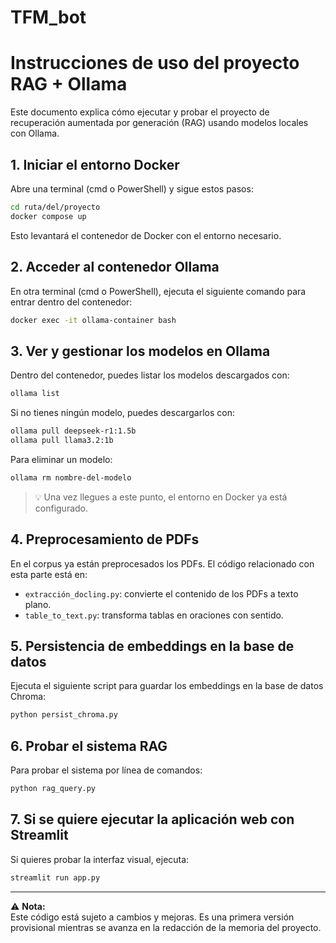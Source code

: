 # TFM_bot

# Instrucciones de uso del proyecto RAG + Ollama

Este documento explica cómo ejecutar y probar el proyecto de recuperación aumentada por generación (RAG) usando modelos locales con Ollama.

## 1. Iniciar el entorno Docker

Abre una terminal (cmd o PowerShell) y sigue estos pasos:

```bash
cd ruta/del/proyecto
docker compose up
```

Esto levantará el contenedor de Docker con el entorno necesario.

## 2. Acceder al contenedor Ollama

En otra terminal (cmd o PowerShell), ejecuta el siguiente comando para entrar dentro del contenedor:

```bash
docker exec -it ollama-container bash
```

## 3. Ver y gestionar los modelos en Ollama

Dentro del contenedor, puedes listar los modelos descargados con:

```bash
ollama list
```

Si no tienes ningún modelo, puedes descargarlos con:

```bash
ollama pull deepseek-r1:1.5b
ollama pull llama3.2:1b
```

Para eliminar un modelo:

```bash
ollama rm nombre-del-modelo
```

> 💡 Una vez llegues a este punto, el entorno en Docker ya está configurado.

## 4. Preprocesamiento de PDFs

En el corpus ya están preprocesados los PDFs. El código relacionado con esta parte está en:

- `extracción_docling.py`: convierte el contenido de los PDFs a texto plano.
- `table_to_text.py`: transforma tablas en oraciones con sentido.

## 5. Persistencia de embeddings en la base de datos

Ejecuta el siguiente script para guardar los embeddings en la base de datos Chroma:

```bash
python persist_chroma.py
```

## 6. Probar el sistema RAG

Para probar el sistema por línea de comandos:

```bash
python rag_query.py
```

## 7. Si se quiere ejecutar la aplicación web con Streamlit

Si quieres probar la interfaz visual, ejecuta:

```bash
streamlit run app.py
```

---

⚠️ **Nota:**  
Este código está sujeto a cambios y mejoras. Es una primera versión provisional mientras se avanza en la redacción de la memoria del proyecto.
